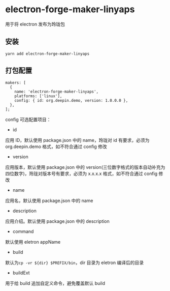 # electron-forge-maker-linyaps

用于将 electron 发布为玲珑包

## 安装

```
yarn add electron-forge-maker-linyaps
```

## 打包配置

```
makers: [
  {
    name: 'electron-forge-maker-linyaps',
    platforms: ['linux'],
    config: { id: org.deepin.demo, version: 1.0.0.0 },
  },
];

```

config 可选配置项目：

- id

应用 ID，默认使用 package.json 中的 name，玲珑对 id 有要求，必须为 org.deepin.demo 格式，如不符合通过 config 修改

- version

应用版本，默认使用 package.json 中的 version(三位数字格式的版本自动补充为四位数字)，玲珑对版本号有要求，必须为 x.x.x.x 格式，如不符合通过 config 修改

- name

应用名，默认使用 package.json 中的 name

- description

应用介绍。默认使用 package.json 中的 description

- command

默认使用 eletron appName

- build

默认为`cp -vr ${dir} $PREFIX/bin`，dir 目录为 eletron 编译后的目录

- buildExt

用于给 build 追加自定义命令，避免覆盖默认 build
